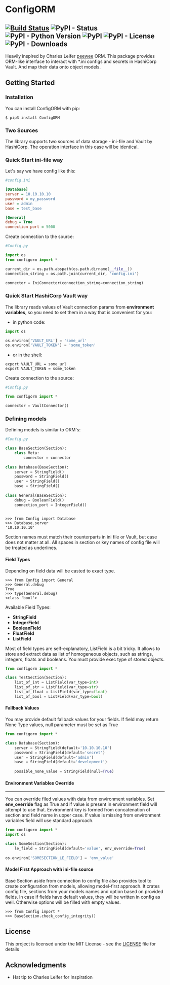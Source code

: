 # ConfigORM
[![Build Status](https://travis-ci.com/YADRO-KNS/ConfigORM.svg?branch=master)](https://github.com/YADRO-KNS/ConfigORM)
![PyPI - Status](https://img.shields.io/pypi/status/ConfigORM.svg)
![PyPI - Python Version](https://img.shields.io/pypi/pyversions/ConfigORM.svg)
![PyPI](https://img.shields.io/pypi/v/ConfigORM.svg)
![PyPI - License](https://img.shields.io/pypi/l/ConfigORM.svg)
![PyPI - Downloads](https://img.shields.io/pypi/dm/ConfigORM.svg)
----

Heavily inspired by Charles Leifer [peewee](https://github.com/coleifer/peewee) ORM.
This package provides ORM-like interface to interact with *.ini configs and secrets in HashiCorp Vault. 
And map their data onto object models.

## Getting Started

### Installation
You can install ConfigORM with pip:
```
$ pip3 install ConfigORM
```

### Two Sources
The library supports two sources of data storage - ini-file and Vault by HashiCorp. The operation interface in this case will be identical.

### Quick Start ini-file way

Let's say we have config like this:
```ini
#config.ini

[Database]
server = 10.10.10.10
password = my_password
user = admin
base = test_base

[General]
debug = True
connection port = 5000
```

Create connection to the source:
```python
#Config.py

import os
from configorm import *

current_dir = os.path.abspath(os.path.dirname(__file__))
connection_string = os.path.join(current_dir, 'config.ini')

connector = IniConnector(connection_string=connection_string)
```

### Quick Start HashiCorp Vault way

The library reads values of Vault connection params from **environment variables**, so you need to set them in a way that is convenient for you:

- in python code:
```python
import os

os.environ['VAULT_URL'] = 'some_url'
os.environ['VAULT_TOKEN'] = 'some_token'
```
- or in the shell:
```shell
export VAULT_URL = some_url
export VAULT_TOKEN = some_token
```

Create connection to the source:
```python
#Config.py

from configorm import *

connector = VaultConnector() 
```

### Defining models

Defining models is similar to ORM's:
```Python
#Config.py

class BaseSection(Section):
    class Meta:
        connector = connector
        
class Database(BaseSection):
    server = StringField()
    password = StringField()
    user = StringField()
    base = StringField()
    
class General(BaseSection):
    debug = BooleanField()
    connection_port = IntegerField()
    
```
```
>>> from Config import Database
>>> Database.server
'10.10.10.10'
```

Section names must match their counterparts in ini file or Vault, but case does not matter at all.
All spaces in section or key names of config file will be treated as underlines. 

#### Field Types

Depending on field data will be casted to exact type.
```
>>> from Config import General
>>> General.debug
True
>>> type(General.debug)
<class 'bool'>
```

Available Field Types:
* **StringField** 
* **IntegerField** 
* **BooleanField** 
* **FloatField** 
* **ListField** 

Most of field types are self-explanatory, ListField is a bit tricky. It allows to store and 
extract data as list of homogeneous objects, such as strings, integers, floats and booleans.
You must provide exec type of stored objects.

```python
from configorm import *

class TestSection(Section):
    list_of_int = ListField(var_type=int)
    list_of_str = ListField(var_type=str)
    list_of_float = ListField(var_type=float)
    list_of_bool = ListField(var_type=bool)

```
 
#### Fallback Values

You may provide default fallback values for your fields.
If field may return None Type values, null parameter must be set as True

```python
from configorm import *

class Database(Section):
    server = StringField(default='10.10.10.10')
    password = StringField(default='secret')
    user = StringField(default='admin')
    base = StringField(default='development')
    
    possible_none_value = StringField(null=True)

```
 
#### Environment Variables Override
--------

You can override filed values with data from environment variables. Set 
**env_override** flag as True and if value is present in environment field
will attempt to use that. Environment key is formed from concatenation of 
section and field name in upper case. If value is missing from environment 
variables field will use standard approach. 

```python
from configorm import *
import os

class SomeSection(Section):
    le_field = StringField(default='value', env_override=True)
    
os.environ['SOMESECTION_LE_FIELD'] = 'env_value'

```

#### Model First Approach with ini-file source

Base Section aside from connection to config file also provides tool to create
 configuration from models, allowing model-first approach. It crates config file,
 sections from your models names and option based on provided fields. In case if
 fields have default values, they will be written in config as well. Otherwise
 options will be filled with empty values.
 
```
>>> from Config import *
>>> BaseSection.check_config_integrity()
```

## License

This project is licensed under the MIT License - see the [LICENSE](LICENSE) file for details

## Acknowledgments

* Hat tip to Charles Leifer for Inspiration
